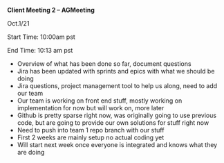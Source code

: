 ﻿**Client Meeting 2 – AGMeeting**

Oct.1/21

Start Time: 10:00am pst

End Time: 10:13 am pst

- Overview of what has been done so far, document questions
- Jira has been updated with sprints and epics with what we should be doing 
- Jira questions, project management tool to help us along, need to add our team
- Our team is working on front end stuff, mostly working on implementation for now but will work on, more later
- Github is pretty sparse right now, was originally going to use previous code, but are going to provide our own solutions for stuff right now
- Need to push into team 1 repo branch with our stuff
- First 2 weeks are mainly setup no actual coding yet
- Will start next week once everyone is integrated and knows what they are doing 


